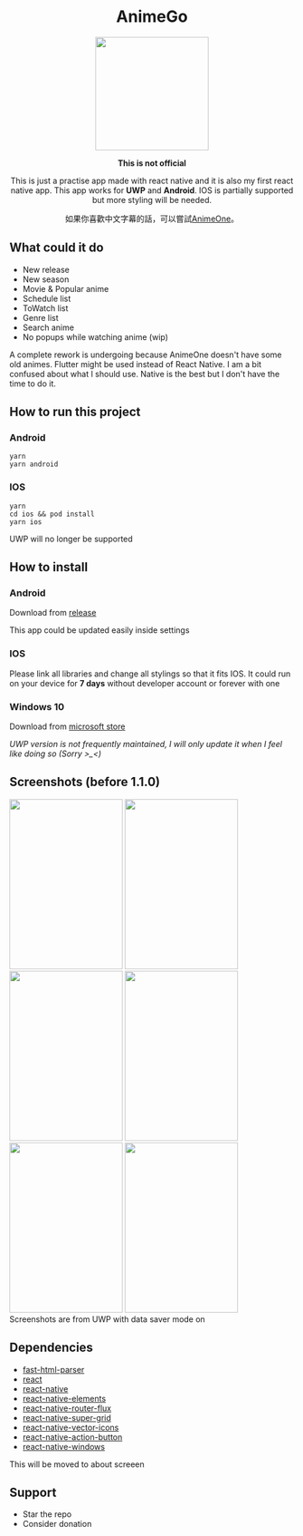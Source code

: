 <div align="center">
<h1>AnimeGo</h1>
<img src="https://raw.githubusercontent.com/HenryQuan/React-Native-GoGoAnime/master/sketch/Icons/AppIcon.png" width="200px" height="200px" />

**This is not official**

This is just a practise app made with react native and it is also my first react native app.
This app works for **UWP** and **Android**. IOS is partially supported but more styling will be needed.

如果你喜歡中文字幕的話，可以嘗試[AnimeOne](https://github.com/HenryQuan/AnimeOne)。
</div>

## What could it do
- New release
- New season
- Movie & Popular anime
- Schedule list
- ToWatch list
- Genre list
- Search anime
- No popups while watching anime (wip)

A complete rework is undergoing because AnimeOne doesn't have some old animes. Flutter might be used instead of React Native. I am a bit confused about what I should use. Native is the best but I don't have the time to do it. 

## How to run this project
### Android
~~~~
yarn
yarn android
~~~~
### IOS
~~~~
yarn
cd ios && pod install
yarn ios
~~~~

UWP will no longer be supported

## How to install
### **Android**
Download from [release](https://github.com/HenryQuan/React-Native-GoGoAnime/releases)

This app could be updated easily inside settings
### **IOS**
Please link all libraries and change all stylings so that it fits IOS. It could run on your device for **7 days** without developer account or forever with one
### **Windows 10**
Download from [microsoft store](https://www.microsoft.com/en-AU/store/p/anime-go/9mx3qr26zfdj?rtc=1)

*UWP version is not frequently maintained, I will only update it when I feel like doing so (Sorry >_<)*

## Screenshots (before 1.1.0)
<div>
  <img src="https://raw.githubusercontent.com/HenryQuan/React-Native-GoGoAnime/master/screenshots/UWP/1.PNG" width="200px" height="300px" />
  <img src="https://raw.githubusercontent.com/HenryQuan/React-Native-GoGoAnime/master/screenshots/UWP/2.PNG" width="200px" height="300px" />
  <img src="https://raw.githubusercontent.com/HenryQuan/React-Native-GoGoAnime/master/screenshots/UWP/3.PNG" width="200px" height="300px" />
  <img src="https://raw.githubusercontent.com/HenryQuan/React-Native-GoGoAnime/master/screenshots/UWP/4.PNG" width="200px" height="300px" />
  <img src="https://raw.githubusercontent.com/HenryQuan/React-Native-GoGoAnime/master/screenshots/UWP/5.PNG" width="200px" height="300px" />
  <img src="https://raw.githubusercontent.com/HenryQuan/React-Native-GoGoAnime/master/screenshots/UWP/6.PNG" width="200px" height="300px" />
</div>
Screenshots are from UWP with data saver mode on

## Dependencies
* [fast-html-parser](https://github.com/ashi009/node-fast-html-parser)
* [react](https://github.com/facebook/react)
* [react-native](https://github.com/facebook/react-native)
* [react-native-elements](https://github.com/react-native-training/react-native-elements)
* [react-native-router-flux](https://github.com/aksonov/react-native-router-flux)
* [react-native-super-grid](https://github.com/saleel/react-native-super-grid)
* [react-native-vector-icons](https://github.com/oblador/react-native-vector-icons)
* [react-native-action-button](https://github.com/mastermoo/react-native-action-button)
* [react-native-windows](https://github.com/Microsoft/react-native-windows)

This will be moved to about screeen

## Support
- Star the repo
- Consider donation
